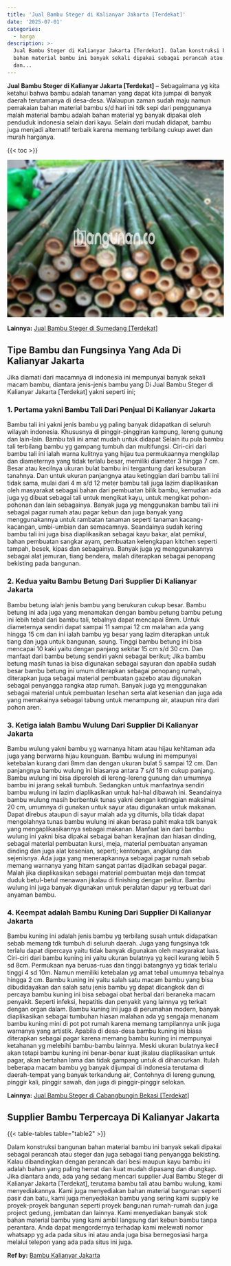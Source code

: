 ```yaml
---
title: 'Jual Bambu Steger di Kalianyar Jakarta [Terdekat]'
date: '2025-07-01'
categories:
  - harga
description: >-
  Jual Bambu Steger di Kalianyar Jakarta [Terdekat]. Dalam konstruksi bangunan
  bahan material bambu ini banyak sekali dipakai sebagai perancah atau steger
  dan...
---
```


**Jual Bambu Steger di Kalianyar Jakarta \[Terdekat\]** – Sebagaimana yg kita ketahui bahwa bambu adalah tanaman yang dapat kita jumpai di banyak daerah terutamanya di desa-desa. Walaupun zaman sudah maju namun pemakaian bahan material bambu s/d hari ini tdk sepi dari penggunanya malah material bambu adalah bahan material yg banyak dipakai oleh penduduk indonesia selain dari kayu. Selain dari mudah didapat, bambu juga menjadi alternatif terbaik karena memang terbilang cukup awet dan murah harganya.

{{< toc >}}

![Jual Bambu Steger di Kalianyar Jakarta [Terdekat]](/images/jual-bambu-tali-23.png)

**Lainnya:** [Jual Bambu Steger di Sumedang \[Terdekat\]](https://bambu.bangunan.co/jual-bambu-steger-di-sumedang-terdekat/)

## Tipe Bambu dan Fungsinya Yang Ada Di Kalianyar Jakarta

Jika diamati dari macamnya di indonesia ini mempunyai banyak sekali macam bambu, diantara jenis-jenis bambu yang Di Jual Bambu Steger di Kalianyar Jakarta \[Terdekat\] yakni seperti ini;

### 1\. Pertama yakni Bambu Tali Dari Penjual Di Kalianyar Jakarta

Bambu tali ini yakni jenis bambu yg paling banyak didapatkan di seluruh wilayah indonesia. Khususnya di pinggir-pinggiran kampung, lereng gunung dan lain-lain. Bambu tali ini amat mudah untuk didapat Selain itu pula bambu tali terbilang bambu yg gampang tumbuh dan multifungsi. Ciri-ciri dari bambu tali ini ialah warna kulitnya yang hijau tua permukaannya mengkilap dan diameternya yang tidak terlalu besar, memiliki diameter 3 hingga 7 cm. Besar atau kecilnya ukuran bulat bambu ini tergantung dari kesuburan tanahnya. Dan untuk ukuran panjangnya atau ketinggian dari bambu tali ini tidak sama, mulai dari 4 m s/d 12 meter bambu tali juga lazim diaplikasikan oleh masyarakat sebagai bahan dari pembuatan bilik bambu, kemudian ada juga yg dibuat sebagai tali untuk mengikat kayu, untuk mengikat pohon-pohonan dan lain sebagainya. Banyak juga yg menggunakan bambu tali ini sebagai pagar rumah atau pagar kebun dan juga banyak yang menggunakannya untuk rambatan tanaman seperti tanaman kacang-kacangan, umbi-umbian dan semacamnya. Seandainya sudah kering bambu tali ini juga bisa diaplikasikan sebagai kayu bakar, alat pemikul, bahan pembuatan sangkar ayam, pembuatan kelengkapan kitchen seperti tampah, besek, kipas dan sebagainya. Banyak juga yg menggunakannya sebagai alat jemuran, tiang bendera, malah diterapkan sebagai penopang bekisting pada bangunan.

### 2\. Kedua yaitu Bambu Betung Dari Supplier Di Kalianyar Jakarta

Bambu betung ialah jenis bambu yang berukuran cukup besar. Bambu betung ini ada juga yang menamakan dengan bambu petung bambu petung ini lebih tebal dari bambu tali, tebalnya dapat mencapai 8mm. Untuk diameternya sendiri dapat sampai 11 sampai 12 cm malahan ada yang hingga 15 cm dan ini ialah bambu yg besar yang lazim diterapkan untuk tiang dan juga untuk bangunan, saung. Tinggi bambu betung ini bisa mencapai 10 kaki yaitu dengan panjang sekitar 15 cm s/d 30 cm. Dan manfaat dari bambu betung sendiri yakni sebagai berikut; Jika bambu betung masih tunas ia bisa digunakan sebagai sayuran dan apabila sudah besar bambu betung ini umum diterapkan sebagai penopang rumah, diterapkan juga sebagai material pembuatan gazebo atau digunakan sebagai penyangga rangka atap rumah. Banyak juga yg menggunakan sebagai material untuk pembuatan lesehan serta alat kesenian dan juga ada yang memakainya sebagai tabung untuk menampung air, ataupun nira dari pohon aren.

### 3\. Ketiga ialah Bambu Wulung Dari Supplier Di Kalianyar Jakarta

Bambu wulung yakni bambu yg warnanya hitam atau hijau kehitaman ada juga yang berwarna hijau keunguan. Bambu wulung ini mempunyai ketebalan kurang dari 8mm dan dengan ukuran bulat 5 sampai 12 cm. Dan panjangnya bambu wulung ini biasanya antara 7 s/d 18 m cukup panjang. Bambu wulung ini bisa diperoleh di lereng-lereng gunung dan umumnya bambu ini jarang sekali tumbuh. Sedangkan untuk manfaatnya sendiri bambu wulung ini lazim diaplikasikan untuk hal-hal dibawah ini. Seandainya bambu wulung masih berbentuk tunas yakni dengan ketinggian maksimal 20 cm, umumnya di gunakan untuk sayur atau digunakan untuk makanan. Dapat direbus ataupun di sayur malah ada yg ditumis, bila tidak dapat mengolahnya tunas bambu wulung ini akan berasa pahit maka tdk banyak yang mengaplikasikannya sebagai makanan. Manfaat lain dari bambu wulung ini yakni bisa dipakai sebagai bahan kerajinan dan hiasan dinding, sebagai material pembuatan kursi, meja, material pembuatan anyaman dinding dan juga alat kesenian, seperti; kentongan, angklung dan sejenisnya. Ada juga yang menerapkannya sebagai pagar rumah sebab memang warnanya yang hitam sangat pantas dijadikan sebagai pagar. Malah jika diaplikasikan sebagai material pembuatan meja dan tempat duduk betul-betul menawan jikalau di finishing dengan pelitur. Bambu wulung ini juga banyak digunakan untuk peralatan dapur yg terbuat dari anyaman bambu.

### 4\. Keempat adalah Bambu Kuning Dari Supplier Di Kalianyar Jakarta

Bambu kuning ini adalah jenis bambu yg terbilang susah untuk didapatkan sebab memang tdk tumbuh di seluruh daerah. Juga yang fungsinya tdk terlalu dapat dipercaya yaitu tidak banyak digunakan oleh masyarakat luas. Ciri-ciri dari bambu kuning ini yaitu ukuran bulatnya yg kecil kurang lebih 5 sd 8cm. Permukaan nya beruas-ruas dan tinggi batangnya yg tidak terlalu tinggi 4 sd 10m. Namun memiliki ketebalan yg amat tebal umumnya tebalnya hingga 2 cm. Bambu kuning ini yaitu salah satu macam bambu yang bisa dibudidayakan dan salah satu jenis bambu yg dapat dicangkok dan di percaya bambu kuning ini bisa sebagai obat herbal dari beraneka macam penyakit. Seperti infeksi, hepatitis dan penyakit yang lainnya yg terkait dengan organ dalam. Bambu kuning ini juga di perumahan modern, banyak diaplikasikan sebagai tumbuhan hiasan malahan ada yg sengaja menanam bambu kuning mini di pot pot rumah karena memang tampilannya unik juga warnanya yang artistik. Apabila di desa-desa bambu kuning ini biasa diterapkan sebagai pagar karena memang bambu kuning ini mempunyai ketahanan yg melebihi bambu-bambu lainnya. Meski ukuran bulatnya kecil akan tetapi bambu kuning ini benar-benar kuat jikalau diaplikasikan untuk pagar, akan bertahan lama dan tidak gampang untuk di dihancurkan. Itulah beberapa macam bambu yg banyak dijumpai di indonesia terutama di daerah-tempat yang banyak terkandung air, Contohnya di lereng gunung, pinggir kali, pinggir sawah, dan juga di pinggir-pinggir selokan.

**Lainnya:** [Jual Bambu Steger di Cabangbungin Bekasi \[Terdekat\]](https://bambu.bangunan.co/jual-bambu-steger-di-cabangbungin-bekasi-terdekat/)

## Supplier Bambu Terpercaya Di Kalianyar Jakarta

{{< table-tables table="table2" >}}

Dalam konstruksi bangunan bahan material bambu ini banyak sekali dipakai sebagai perancah atau steger dan juga sebagai tiang penyangga bekisting. Kalau dibandingkan dengan perancah dari besi maupun kayu bambu ini adalah bahan yang paling hemat dan kuat mudah dipasang dan diungkap. Jika diantara anda, ada yang sedang mencari supplier Jual Bambu Steger di Kalianyar Jakarta \[Terdekat\], terutama bambu tali atau bambu wulung, kami menyediakannya. Kami juga menyediakan bahan material bangunan seperti pasir dan batu, kami juga menyediakan bambu yang sering kami supply ke proyek-proyek bangunan seperti proyek bangunan rumah-rumah dan juga project gedung, jembatan dan lainnya. Kami menyediakan banyak stok bahan material bambu yang kami ambil langsung dari kebun bambu tanpa perantara. Anda dapat mengordernya terhadap kami melewati nomor whatsapp yg ada pada situs ini atau anda juga bisa bernegosiasi harga melalui telepon yang ada pada situs ini juga.

**Ref by:** [Bambu Kalianyar Jakarta](https://id.wikipedia.org/wiki/Bambu)
